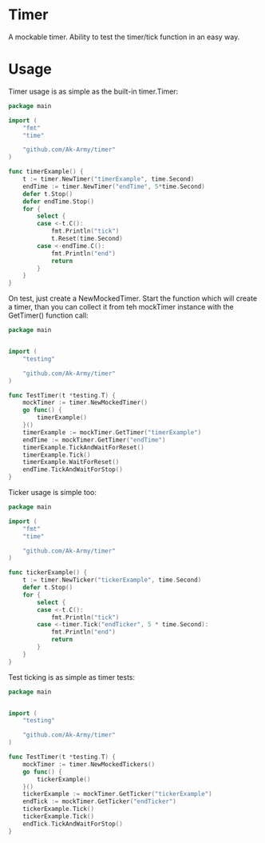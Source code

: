 # Timer

A mockable timer. Ability to test the timer/tick function in an easy way.


# Usage

Timer usage is as simple as the built-in timer.Timer:
```go
package main

import (
	"fmt"
	"time"

	"github.com/Ak-Army/timer"
)

func timerExample() {
	t := timer.NewTimer("timerExample", time.Second)
	endTime := timer.NewTimer("endTime", 5*time.Second)
	defer t.Stop()
	defer endTime.Stop()
	for {
		select {
		case <-t.C():
			fmt.Println("tick")
			t.Reset(time.Second)
		case <-endTime.C():
			fmt.Println("end")
			return
        }
    } 
}
```

On test, just create a NewMockedTimer. Start the function which will create a timer, than you can 
collect it from teh mockTimer instance with the GetTimer() function call:

```go
package main


import (
	"testing"

	"github.com/Ak-Army/timer"
)

func TestTimer(t *testing.T) {
	mockTimer := timer.NewMockedTimer()
	go func() {
		timerExample()
	}()
	timerExample := mockTimer.GetTimer("timerExample")
	endTime := mockTimer.GetTimer("endTime")
	timerExample.TickAndWaitForReset()
	timerExample.Tick()
	timerExample.WaitForReset()
	endTime.TickAndWaitForStop()
}
```
Ticker usage is simple too:
```go
package main

import (
	"fmt"
	"time"

	"github.com/Ak-Army/timer"
)

func tickerExample() {
	t := timer.NewTicker("tickerExample", time.Second)
	defer t.Stop()
	for {
		select {
		case <-t.C():
			fmt.Println("tick")
		case <-timer.Tick("endTicker", 5 * time.Second):
			fmt.Println("end")
			return
        }
    } 
}
```

Test ticking is as simple as timer tests:

```go
package main


import (
	"testing"

	"github.com/Ak-Army/timer"
)

func TestTimer(t *testing.T) {
	mockTimer := timer.NewMockedTickers()
	go func() {
		tickerExample()
	}()
	tickerExample := mockTimer.GetTicker("tickerExample")
	endTick := mockTimer.GetTicker("endTicker")
	tickerExample.Tick()
	tickerExample.Tick()
	endTick.TickAndWaitForStop()
}
```
